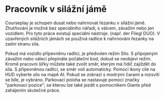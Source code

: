 # Pracovník v silážní jámě


Courseplay je schopen dusat nebo nahrnovat řezanku v silážní jámě.
Zhutňování je možné bez speciálního nářadí, s válcem, závažím nebo jen vozidlem.
Pro tyto práce existují speciální nástroje. (např. der Fliegl DUO).
V uzavřených silážních jámách se používá radlice k nahrnování řezanky na zadní stranu sila.



Pokud má vozidlo připevněnu radlici, je předvolen režim Silo. S připojeným závažím nebo váleci
přepínáte počáteční bod, dokud se neobjeví režim.
Kromě pracovní šířky můžete také zvolit směr, kterým má řidič zajíždět do sila. S připevněnou radlicí,
se směr volí automaticky.
Pomocí ikony cíle na HUD vyberte silo na mapě AI. Pokud se zobrazí s modrými čarami a rozsvítí se bíle, je vybráno.
Parkovací poloha se nastavuje pomocí značky "parkovací pozice"; se kterou lze také jezdit s pomocníkem Giants
před zahájením skutečné práce.


